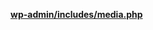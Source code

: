 <p><b><a href="https://developer.wordpress.org/reference/files/wp-admin/includes/media.php/">wp-admin/includes/media.php</a></b></p>
